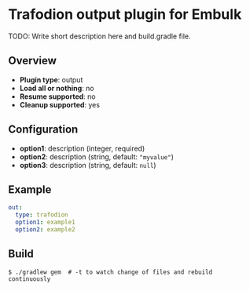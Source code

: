 # Trafodion output plugin for Embulk

TODO: Write short description here and build.gradle file.

## Overview

* **Plugin type**: output
* **Load all or nothing**: no
* **Resume supported**: no
* **Cleanup supported**: yes

## Configuration

- **option1**: description (integer, required)
- **option2**: description (string, default: `"myvalue"`)
- **option3**: description (string, default: `null`)

## Example

```yaml
out:
  type: trafodion
  option1: example1
  option2: example2
```


## Build

```
$ ./gradlew gem  # -t to watch change of files and rebuild continuously
```
